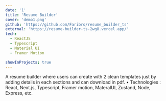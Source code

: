 ```yaml
---
date: '1'
title: 'Resume Builder'
cover: 'demo1.png'
github: 'https://github.com/Faribro/resume_builder_ts'
external: 'https://resume-builder-ts-2wg8.vercel.app/'
tech:
  - ReactJS
  - Typescript
  - Material UI
  - Framer Motion

showInProjects: true
---
```


A resume builder where users can create with 2 clean templates
just by adding details in each sections and can download in pdf.
• Technologies : React, Next.js, Typescript, Framer motion, MateralUI,
Zustand, Node, Express, etc.
